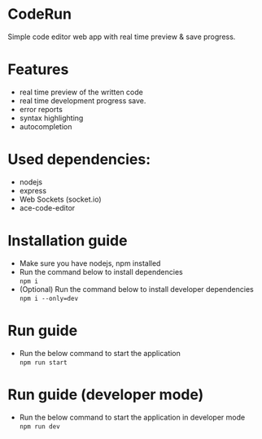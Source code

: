 # CodeRun
Simple code editor web app with real time preview & save progress.
# Features
* real time preview of the written code
* real time development progress save.
* error reports
* syntax highlighting
* autocompletion 
# Used dependencies:
* nodejs
* express
* Web Sockets (socket.io)
* ace-code-editor
# Installation guide
* Make sure you have nodejs, npm installed
* Run the command below to install dependencies  
`npm i` 
* (Optional) Run the command below to install developer dependencies  
`npm i --only=dev`
# Run guide
* Run the below command to start the application  
`npm run start`
# Run guide (developer mode)
* Run the below command to start the application in developer mode  
`npm run dev`
